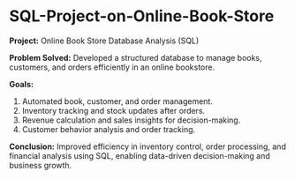 # SQL-Project-on-Online-Book-Store
**Project:** Online Book Store Database Analysis (SQL)

**Problem Solved:** Developed a structured database to manage books, customers, and orders efficiently in an online bookstore.

**Goals:**
1. Automated book, customer, and order management.
2. Inventory tracking and stock updates after orders.
3. Revenue calculation and sales insights for decision-making.
4. Customer behavior analysis and order tracking.
   
**Conclusion:** Improved efficiency in inventory control, order processing, and financial analysis using SQL, enabling data-driven decision-making and business growth.







